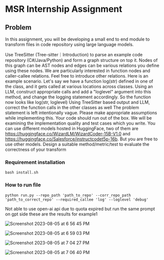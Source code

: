 # MSR Internship Assignment

## Problem 

In this assignment, you will be developing a small end to end module to transform files in code repository using large language models.

Use TreeSitter (Tree-sitter｜Introduction) to parse an example code repository (C#/Java/Python) and form a graph structure on top it. 
Nodes of this graph can be AST nodes and edges can be various relations you define using these nodes.
We are particularly interested in function nodes and caller-callee relations. Feel free to introduce other relations.
Here is an example scenario. 
Let's say we have a function log(str) defined in one of the class, and it gets called at various locations across classes.
Using an LLM, construct appropriate calls and add a "loglevel" argument into this method, and change the logging statement accordingly. So the function now looks like log(str, loglevel)
Using TreeSitter based output and LLM, correct the function calls in the other classes as well
The problem statement is left intentionally vague. Please make appropriate assumptions while implementing this. 
Your code should run out of the box. We will be examining the implementation quality and test cases which you write.
You can use different models hosted in HuggingFace, two of them are
https://huggingface.co/WizardLM/WizardCoder-15B-V1.0 and https://huggingface.co/Salesforce/instructcodet5p-16b. But you are free to use other models.
Design a suitable method/metric/test to evaluate the correctness of your transform

### Requirement installation

```
bash install.sh
```

### How to run file

```
python run.py --repo_path 'path_to_repo' --corr_repo_path 'path_to_correct_repo' --required_callee 'log' --loglevel 'debug'
```

Not able to use open-ai api due to quota expired but run the same prompt on gpt side these are the results for example1

 ![Screenshot 2023-08-05 at 6 56 45 PM](https://github.com/tanish-g/MSR_test/assets/55942819/d068d341-721d-42e7-baa4-a517f09d7188)

![Screenshot 2023-08-05 at 6 59 03 PM](https://github.com/tanish-g/MSR_test/assets/55942819/5028a0c8-64b2-40e6-bcf2-dd02a3ce4fc6)

![Screenshot 2023-08-05 at 7 04 27 PM](https://github.com/tanish-g/MSR_test/assets/55942819/9d6c17da-044a-4eb7-8cdf-b5fb101b6051)

![Screenshot 2023-08-05 at 7 06 40 PM](https://github.com/tanish-g/MSR_test/assets/55942819/3f9305c6-20f8-4cde-bdce-e4cc4474e50f)





